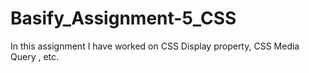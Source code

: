 # Basify_Assignment-5_CSS
 In this assignment I have worked on CSS Display property, CSS Media Query , etc.
